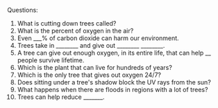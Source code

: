 
Questions: 
1. What is cutting down trees called? 
2. What is the percent of oxygen in the air? 
3. Even ___% of carbon dioxide can harm our environment. 
4. Trees take in ________ and give out ________ ________. 
5. A tree can give out enough oxygen, in its entire life, that can help __ people survive lifetime.  
6. Which is the plant that can live for hundreds of years?
7. Which is the only tree that gives out oxygen 24/7?
8. Does sitting under a tree's shadow block the UV rays from the sun?
9. What happens when there are floods in regions with a lot of trees? 
10. Trees can help reduce _______. 